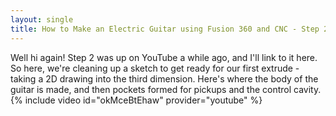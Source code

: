 ```yaml
---
layout: single
title: How to Make an Electric Guitar using Fusion 360 and CNC - Step 2
---
```

Well hi again! Step 2 was up on YouTube a while ago, and I'll link to it here. So here, we're cleaning up a sketch to get ready for our first extrude - taking a 2D drawing into the third dimension. Here's where the body of the guitar is made, and then pockets formed for pickups and the control cavity. {% include video id="okMceBtEhaw" provider="youtube" %}
